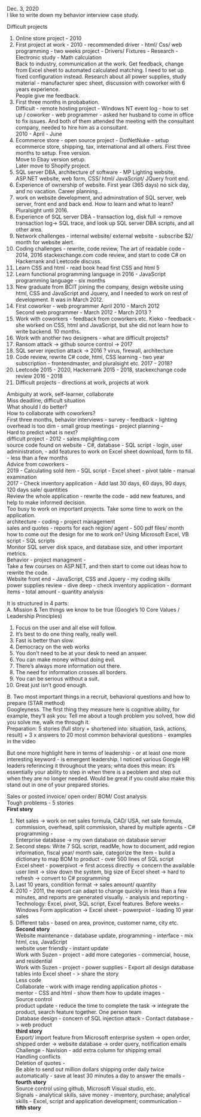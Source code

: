 Dec. 3, 2020 <br>
I like to write down my behavior interview case study. <br>

Difficult projects <br>
1. Online store project - 2010 <br>
2. First project at work - 2010 - recommended driver - html/ Css/ web programming - two weeks project - Drivers/ Fixtures - Research - Electronic study - Math calculation <br>
Back to industry, communication at the work. Get feedback, change from Excel sheet to automated calculated matching. I need to set up fixed configuration instead. Research about all power supplies, study material - manufacturer spec sheet, discussion with coworker with 6 years experience. <br>
People give me feedback. <br>
3. First three months in probabation. <br>
Difficult - remote hosting project - Windows NT event log - how to set up / coworker - web programmer - asked her husband to come in office to fix issues. And both of them attended the meeting with the consultant company, needed to hire him as a consultant. <br>
2010 - April - June<br>
4. Ecommerce store - open source project - DotNetNuke - setup ecommerce store, shipping, tax, international and all others. First three months to setup. Free version. <br>
Move to Ebay version setup. <br> Later move to Shopify project. <br>
5. SQL server DBA, architecture of software - MP Lighting website, ASP.NET website, web form, CSS/ html/ JavaScript/ JQuery front end. <br>
6. Experience of ownership of website. First year (365 days) no sick day, and no vacation. Career planning...<br>
7. work on website development, and adminstration of SQL server, web server, front end and back end. How to learn and what to learn? Pluralsight until 2016.<br>
8. Experience of SQL server DBA - transaction log, disk full -> remove transaction log-> SQL trace, and look up SQL server DBA scripts, and all other area. <br>
9. Network challenges - internal website/ external website - subscribe $2/ month for website alert. <br>
10. Coding challenges - rewrite, code review, The art of readable code - 2014, 2016 stackexchange.com code review, and start to code C# on Hackerrank and Leetcode discuss.<br>
11. Learn CSS and html - read book head first CSS and html 5 <br>
12. Learn functional programming language in 2016 - JavaScript programming language - six months <br>
13. New graduate from BCIT joining the company, design website using html, CSS and JavaScript and Jquery, and I needed to work on rest of development. It was in March 2012. <br>
14. First coworker - web programmer April 2010 - March 2012 <br> Second web programmer - March 2012 - March 2013 ?<br>
15. Work with coworkers - feedback from coworkers etc. Kieko - feedback - she worked on CSS, html and JavaScript, but she did not learn how to write backend. 10 months.<br>
16. Work with another two designers - what are difficult projects? <br>
17. Ransom attack -> github source control -> 2017 <br>
18. SQL server injection attack -> 2016 ? virus, firewall, architecture<br>
19. Code review, rewrite C# code, html, CSS learning - two year subscription - frontendmaster, and pluralsight etc. 2017 - 2018?<br>
20. Leetcode 2015 - 2020, Hackerrank 2015 - 2018, stackexchange code review 2016 - 2018<br>
21. Difficult projects - directions at work, projects at work<br>

Ambiguity at work, self-learner, collaborate <br>
Miss deadline, difficult situation<br>
What should I do better?<br>
How to collaborate with coworkers? <br>
First three months, behavior interviews - survey - feedback - lighting overhead is too dim - small group meetings - project planning - <br>
Hard to predict what is next? <br>
difficult project - 2012 - sales.mplighting.com <br>
source code found on website - C#, database - SQL script - login, user administration, - add features to work on Excel sheet download, form to fill. - less than a few months<br>
Advice from coworkers - <br>
2019 - Calculating sold item - SQL script - Excel sheet - pivot table - manual examination<br>
2017 - Check inventory application - Add last 30 days, 60 days, 90 days, 120 days sale/ quantities<br>
Review the whole application - rewrite the code - add new features, and help to make informed decision. <br>
Too busy to work on important projects. Take some time to work on the application. <br>
architecture - coding - project management <br>
sales and quotes - reports for each region/ agent - 500 pdf files/ month <br> 
how to come out the design for me to work on? Using Microsoft Excel, VB script - SQL scripts  <br>
Monitor SQL server disk space, and database size, and other important metrics. <br>
Behavior - project managment - <br>
Take a few courses on ASP.NET, and then start to come out ideas how to rewrite the code. <br>
Website front end - JavaScript, CSS and Jquery - my coding skills <br>
power supplies review - dive deep - check inventory application - dormant items - total amount - quantity analysis<br>


It is structured in 4 parts:<br>
A. Mission & Ten things we know to be true (Google’s 10 Core Values / Leadership Principles)<br>
1. Focus on the user and all else will follow.<br>
2. It’s best to do one thing really, really well.<br>
3. Fast is better than slow.<br>
4. Democracy on the web works<br>
5. You don’t need to be at your desk to need an answer.<br>
6. You can make money without doing evil.<br>
7. There’s always more information out there.<br>
8. The need for information crosses all borders.<br>
9. You can be serious without a suit.<br>
10. Great just isn’t good enough.<br>

B. Two most important things in a recruit, behavioral questions and how to prepare (STAR method)<br>
Googleyness. The first thing they measure here is cognitive ability, for example, they’ll ask you: Tell me about a tough problem you solved, how did you solve me, walk me through it.<br>
Preparation: 5 stories (full story + shortened into: situation, task, actions, result) + 3 x answers to 20 most common behavioral questions - examples in the video<br>

But one more highlight here in terms of leadership - or at least one more interesting keyword - is emergent leadership. I noticed various Google HR leaders referincing it throughout the years; whta does this mean: it’s essentially your ability to step in when there is a peoblem and step out when they are no longer needed. Would be great if you could also make this stand out in one of your prepared stories.<br>

Sales or posted invoice/ open order/ BOM/ Cost analysis <br>
Tough problems - 5 stories <br>
**First story**<br>
1. Net sales -> work on net sales formula, CAD/ USA, net sale formula, commission, overhead, split commission, shared by multiple agents - C# programming - <br>
Enterprise database -> my own database on database server <br>
2. Second steps: Write 7 SQL script, readMe, how to document, add region information, fiscal year/ month sale, categorize the item - build a dictionary to map BOM to product - over 500 lines of SQL script<br>
Excel sheet - powerpivot -> first access directly -> concern the available user limit -> slow down the system, big size of Excel sheet -> hard to refresh -> convert to C# programming<br>
3. Last 10 years, condition format -> sales amount/ quantity<br>
1. 2010 - 2011, the report can adapt to change quickly in less than a few minutes, and reports are generated visually. - analysis and reporting - Technology: Excel, pivot, SQL script, Excel features. Before weeks - Windows Form application -> Excel sheet - powerpviot - loading 10 year sales<br>
4. Different tabs - based on area, province, customer name, city etc. 
**Second story**<br>
Website maintenance - database update, programming - interface - mix html, css, JavaScript<br>
website user friendly - instant update<br>
Work with Suzen - project - add more categories - commercial, house, and residential<br>
Work with Suzen - project - power supplies - Export all design database tables into Excel sheet - > share the story<br>
Less code<br>
Collaborate - work with image rending application photos - <br>
mentor - CSS and html - show them how to update images - <br>
Source control <br>
product update - reduce the time to complete the task -> integrate the product, search feature together. One person team <br>
Database design - concern of SQL injection attack - Contact database -> web product<br>
**third story**<br>
Export/ import feature from Microsoft enterprise system -> open order, shipped order -> website database -> order query, notification emails<br>
Challenge - Navision - add extra column for shipping email<br>
Handling conflicts<br>
Deletion of quotes - <br>
Be able to send out million dollars shipping order daily twice automatically - save at least 30 minutes a day to answer the emails - <br>
**fourth story**<br>
Source control using github, Microsoft Visual studio, etc.<br>
Signals - analytical skills, save money - inventory, purchase; analytical skills - Excel, script and application development; communication - <br>
**fifth story**<br>
